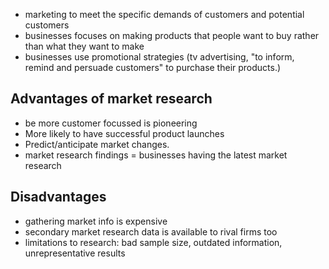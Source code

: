 - marketing to meet the specific demands of customers and potential customers
- businesses focuses on making products that people want to buy rather than what they want to make
- businesses use promotional strategies (tv advertising, "to inform, remind and persuade customers" to purchase their products.)

## Advantages of market research
- be more customer focussed is pioneering
- More likely to have successful product launches
- Predict/anticipate market changes.
- market research findings = businesses having the latest market research

## Disadvantages
- gathering market info is expensive
- secondary market research data is available to rival firms too
- limitations to research: bad sample size, outdated information, unrepresentative results